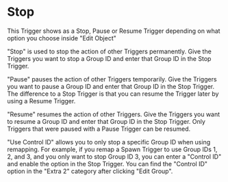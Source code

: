 # Stop

This Trigger shows as a Stop, Pause or Resume Trigger depending on what option you choose inside "Edit Object"

"Stop" is used to stop the action of other Triggers permanently. Give the Triggers you want to stop a Group ID and enter that Group ID in the Stop Trigger.

"Pause" pauses the action of other Triggers temporarily. Give the Triggers you want to pause a Group ID and enter that Group ID in the Stop Trigger. The difference to a Stop Trigger is that you can resume the Trigger later by using a Resume Trigger.

"Resume" resumes the action of other Triggers. Give the Triggers you want to resume a Group ID and enter that Group ID in the Stop Trigger. Only Triggers that were paused with a Pause Trigger can be resumed.

"Use Control ID" allows you to only stop a specific Group ID when using remapping. For example, if you remap a Spawn Trigger to use Group IDs 1, 2, and 3, and you only want to stop Group ID 3, you can enter a "Control ID" and enable the option in the Stop Trigger. You can find the "Control ID" option in the "Extra 2" category after clicking "Edit Group".
